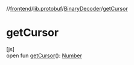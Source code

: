//[frontend](../../../index.md)/[lib.protobuf](../index.md)/[BinaryDecoder](index.md)/[getCursor](get-cursor.md)

# getCursor

[js]\
open fun [getCursor](get-cursor.md)(): [Number](https://kotlinlang.org/api/latest/jvm/stdlib/kotlin/-number/index.html)
